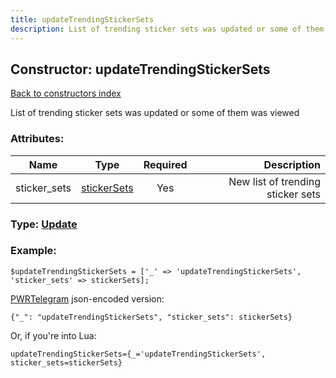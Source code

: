 ```yaml
---
title: updateTrendingStickerSets
description: List of trending sticker sets was updated or some of them was viewed
---
```

## Constructor: updateTrendingStickerSets  
[Back to constructors index](index.md)



List of trending sticker sets was updated or some of them was viewed

### Attributes:

| Name     |    Type       | Required | Description |
|----------|:-------------:|:--------:|------------:|
|sticker\_sets|[stickerSets](../types/stickerSets.md) | Yes|New list of trending sticker sets|



### Type: [Update](../types/Update.md)


### Example:

```
$updateTrendingStickerSets = ['_' => 'updateTrendingStickerSets', 'sticker_sets' => stickerSets];
```  

[PWRTelegram](https://pwrtelegram.xyz) json-encoded version:

```
{"_": "updateTrendingStickerSets", "sticker_sets": stickerSets}
```


Or, if you're into Lua:  


```
updateTrendingStickerSets={_='updateTrendingStickerSets', sticker_sets=stickerSets}

```


